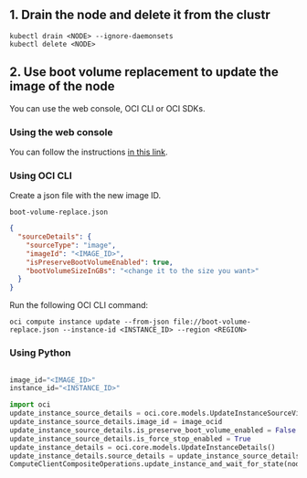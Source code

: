 ## 1. Drain the node and delete it from the clustr
```
kubectl drain <NODE> --ignore-daemonsets
kubectl delete <NODE>
```

## 2. Use boot volume replacement to update the image of the node
You can use the web console, OCI CLI or OCI SDKs.

### Using the web console
You can follow the instructions [in this link](https://docs.oracle.com/en-us/iaas/Content/Compute/Tasks/replacingbootvolume.htm).

### Using OCI CLI
Create a json file with the new image ID.

`boot-volume-replace.json`
```json
{
  "sourceDetails": {
    "sourceType": "image",
    "imageId": "<IMAGE_ID>",
    "isPreserveBootVolumeEnabled": true,
    "bootVolumeSizeInGBs": "<change it to the size you want>"
  }
}
```

Run the following OCI CLI command:
```
oci compute instance update --from-json file://boot-volume-replace.json --instance-id <INSTANCE_ID> --region <REGION>
```
### Using Python
```python

image_id="<IMAGE_ID>"
instance_id="<INSTANCE_ID>"

import oci
update_instance_source_details = oci.core.models.UpdateInstanceSourceViaImageDetails()
update_instance_source_details.image_id = image_ocid
update_instance_source_details.is_preserve_boot_volume_enabled = False
update_instance_source_details.is_force_stop_enabled = True
update_instance_details = oci.core.models.UpdateInstanceDetails()
update_instance_details.source_details = update_instance_source_details
ComputeClientCompositeOperations.update_instance_and_wait_for_state(node.ocid, update_instance_details,wait_for_states=["STOPPING","STOPPED","STARTING","RUNNING"])
```


